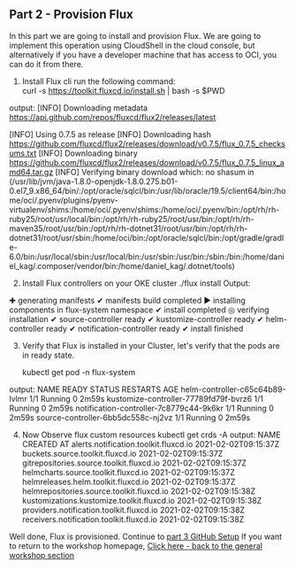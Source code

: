 ## Part 2 - Provision Flux ## 

In this part we are going to install and provision Flux. We are going to implement this operation using CloudShell in the cloud console, but alternatively if you have a developer machine that has access to OCI, you can do it from there. 

1.	Install Flux cli run the following command:  
curl -s https://toolkit.fluxcd.io/install.sh | bash -s $PWD


output:
[INFO]  Downloading metadata https://api.github.com/repos/fluxcd/flux2/releases/latest

[INFO]  Using 0.7.5 as release
[INFO]  Downloading hash https://github.com/fluxcd/flux2/releases/download/v0.7.5/flux_0.7.5_checksums.txt
[INFO]  Downloading binary https://github.com/fluxcd/flux2/releases/download/v0.7.5/flux_0.7.5_linux_amd64.tar.gz
[INFO]  Verifying binary download
which: no shasum in (/usr/lib/jvm/java-1.8.0-openjdk-1.8.0.275.b01-0.el7_9.x86_64/bin/:/opt/oracle/sqlcl/bin:/usr/lib/oracle/19.5/client64/bin:/home/oci/.pyenv/plugins/pyenv-virtualenv/shims:/home/oci/.pyenv/shims:/home/oci/.pyenv/bin:/opt/rh/rh-ruby25/root/usr/local/bin:/opt/rh/rh-ruby25/root/usr/bin:/opt/rh/rh-maven35/root/usr/bin:/opt/rh/rh-dotnet31/root/usr/bin:/opt/rh/rh-dotnet31/root/usr/sbin:/home/oci/bin:/opt/oracle/sqlcl/bin:/opt/gradle/gradle-6.0/bin:/usr/local/sbin:/usr/local/bin:/usr/sbin:/usr/bin:/sbin:/bin:/home/daniel_kag/.composer/vendor/bin:/home/daniel_kag/.dotnet/tools)


2.	Install Flux controllers on your OKE cluster
./flux install Output: 

✚ generating manifests
✔ manifests build completed
► installing components in flux-system namespace
✔ install completed
◎ verifying installation
✔ source-controller ready
✔ kustomize-controller ready
✔ helm-controller ready
✔ notification-controller ready
✔ install finished

3.	Verify that Flux is installed in your Cluster, let's verify that the pods are in ready state. 

      kubectl get pod -n flux-system
 

output:
NAME                                      READY   STATUS    RESTARTS   AGE
helm-controller-c65c64b89-lvlmr           1/1     Running   0          2m59s
kustomize-controller-77789fd79f-bvrz6     1/1     Running   0          2m59s
notification-controller-7c8779c44-9k6kr   1/1     Running   0          2m59s
source-controller-6bb5dc558c-nj2vz        1/1     Running   0          2m59s

4.	Now Observe flux custom resources
kubectl get crds -A
output: 
NAME                                         CREATED AT
alerts.notification.toolkit.fluxcd.io        2021-02-02T09:15:37Z
buckets.source.toolkit.fluxcd.io             2021-02-02T09:15:37Z
gitrepositories.source.toolkit.fluxcd.io     2021-02-02T09:15:37Z
helmcharts.source.toolkit.fluxcd.io          2021-02-02T09:15:37Z
helmreleases.helm.toolkit.fluxcd.io          2021-02-02T09:15:37Z
helmrepositories.source.toolkit.fluxcd.io    2021-02-02T09:15:38Z
kustomizations.kustomize.toolkit.fluxcd.io   2021-02-02T09:15:38Z
providers.notification.toolkit.fluxcd.io     2021-02-02T09:15:38Z
receivers.notification.toolkit.fluxcd.io     2021-02-02T09:15:38Z

Well done, Flux is provisioned.
Continue to [part 3 GitHub Setup](part3.md) If you want to return to the workshop homepage, 
[Click here - back to the general workshop section](readme.md)

